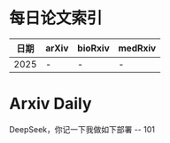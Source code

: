 # 每日论文索引

| 日期 | arXiv | bioRxiv | medRxiv |
|------|-------|---------|---------|
| 2025 | - | - | - |



















































































































































































































































































































































# Arxiv Daily


DeepSeek，你记一下我做如下部署 -- 101
